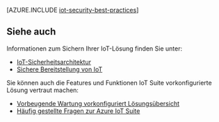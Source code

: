 <properties
 pageTitle="IoT Security best Practices | Microsoft Azure"
 description="Security best Practices zur Absicherung Ihrer IoT-Infrastruktur"
 services=""
 suite="iot-suite"
 documentationCenter=""
 authors="YuriDio"
 manager="timlt"
 editor=""/>

<tags
 ms.service="iot-suite"
 ms.devlang="na"
 ms.topic="article"
 ms.tgt_pltfrm="na"
 ms.workload="na"
 ms.date="10/17/2016"
 ms.author="yurid"/>

[AZURE.INCLUDE [iot-security-best-practices](../../includes/iot-security-best-practices.md)]

## <a name="see-also"></a>Siehe auch

Informationen zum Sichern Ihrer IoT-Lösung finden Sie unter:

- [IoT-Sicherheitsarchitektur][lnk-security-architecture]
- [Sichere Bereitstellung von IoT][lnk-security-deployment]

Sie können auch die Features und Funktionen IoT Suite vorkonfigurierte Lösung vertraut machen:

- [Vorbeugende Wartung vorkonfiguriert Lösungsübersicht][lnk-predictive-overview]
- [Häufig gestellte Fragen zur Azure IoT Suite][lnk-faq]

[lnk-predictive-overview]: iot-suite-predictive-overview.md
[lnk-faq]: iot-suite-faq.md

[lnk-security-architecture]: iot-security-architecture.md
[lnk-security-deployment]: iot-suite-security-deployment.md
